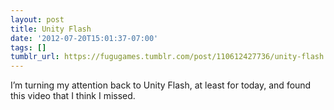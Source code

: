 ```yaml
---
layout: post
title: Unity Flash
date: '2012-07-20T15:01:37-07:00'
tags: []
tumblr_url: https://fugugames.tumblr.com/post/110612427736/unity-flash
---
```

I’m turning my attention back to Unity Flash, at least for today, and found this video that I think I missed.

